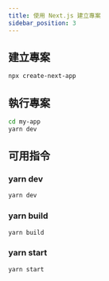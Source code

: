 ```yaml
---
title: 使用 Next.js 建立專案
sidebar_position: 3
---
```


## 建立專案

```sh
npx create-next-app
```

## 執行專案

```sh
cd my-app
yarn dev
```

## 可用指令

### yarn dev

```sh
yarn dev
```

### yarn build

```sh
yarn build
```

### yarn start

```sh
yarn start
```
